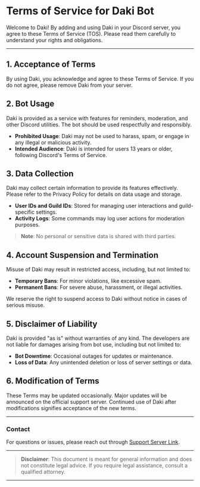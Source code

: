 # Terms of Service for Daki Bot


Welcome to Daki! By adding and using Daki in your Discord server, you agree to these Terms of Service (TOS). Please read them carefully to understand your rights and obligations.

---

## 1. **Acceptance of Terms**

By using Daki, you acknowledge and agree to these Terms of Service. If you do not agree, please remove Daki from your server.

## 2. **Bot Usage**

Daki is provided as a service with features for reminders, moderation, and other Discord utilities. The bot should be used respectfully and responsibly.

- **Prohibited Usage**: Daki may not be used to harass, spam, or engage in any illegal or malicious activity.
- **Intended Audience**: Daki is intended for users 13 years or older, following Discord's Terms of Service.

## 3. **Data Collection**

Daki may collect certain information to provide its features effectively. Please refer to the Privacy Policy for details on data usage and storage.

- **User IDs and Guild IDs**: Stored for managing user interactions and guild-specific settings.
- **Activity Logs**: Some commands may log user actions for moderation purposes. 

> **Note**: No personal or sensitive data is shared with third parties.

## 4. **Account Suspension and Termination**

Misuse of Daki may result in restricted access, including, but not limited to:

- **Temporary Bans**: For minor violations, like excessive spam.
- **Permanent Bans**: For severe abuse, harassment, or illegal activities.

We reserve the right to suspend access to Daki without notice in cases of serious misuse.

## 5. **Disclaimer of Liability**

Daki is provided "as is" without warranties of any kind. The developers are not liable for damages arising from bot use, including but not limited to:

- **Bot Downtime**: Occasional outages for updates or maintenance.
- **Loss of Data**: Any unintended deletion or loss of server settings or data.

## 6. **Modification of Terms**

These Terms may be updated occasionally. Major updates will be announced on the official support server. Continued use of Daki after modifications signifies acceptance of the new terms.

---

### Contact

For questions or issues, please reach out through [Support Server Link](https://discord.gg/EuXysQ5h).

---

> **Disclaimer**: This document is meant for general information and does not constitute legal advice. If you require legal assistance, consult a qualified attorney.

---
